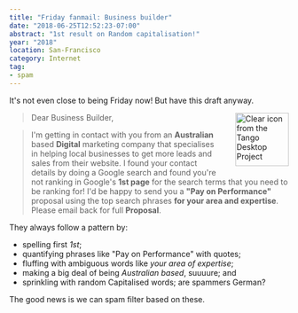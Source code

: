 ```yaml
---
title: "Friday fanmail: Business builder"
date: "2018-06-25T12:52:23-07:00"
abstract: "1st result on Random capitalisation!"
year: "2018"
location: San-Francisco
category: Internet
tag:
- spam
---
```

It's not even close to being Friday now! But have this draft anyway.

<p><img src="https://rubenerd.com/files/stock/tango-mail-mark-junk.svg" alt="Clear icon from the Tango Desktop Project" style="width:96px; height:96px; float:right; margin:0 0 1em 2em" /></p>

> Dear Business Builder,

> I'm getting in contact with you from an **Australian** based **Digital** marketing company that specialises in helping local businesses to get more leads and sales from their website. I found your contact details by doing a Google search and found you're not ranking in Google's **1st page** for the search terms that you need to be ranking for! I'd be happy to send you a **"Pay on Performance"** proposal using the top search phrases **for your area and expertise**. Please email back for full **Proposal**.

They always follow a pattern by:

* spelling first *1st*;
* quantifying phrases like "Pay on Performance" with quotes;
* fluffing with ambiguous words like *your area of expertise*;
* making a big deal of being *Australian based*, suuuure; and
* sprinkling with random Capitalised words; are spammers German?

The good news is we can spam filter based on these.

